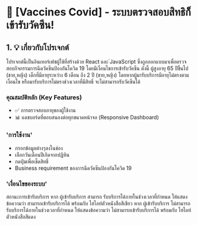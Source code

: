 # 🌟 [Vaccines Covid] - ระบบตรวจสอบสิทธิก็เข้ารับวัคซีน!

## 1. 💡 เกี่ยวกับโปรเจกต์

โปรเจกต์นี้เป็นอินเทอร์เฟซผู้ใช้ที่สร้างด้วย React และ ๋JavaScript ซึ่งถูกออกแบบมาเพื่อตรวจสอบกิจกรรมการฉีดวัคซีนป้องกันโควิด 19 โดยมีเงื่อนไขการเข้ารับวัคซีน ดังนี้
ผู้สูงอายุ 65 ปีขึ้นไป (ชาย,หญิง)
เด็กที่มีอายุระหว่าง 6 เดือน ถึง 2 ปี (ชาย,หญิง)
โดยหากผู้มารับบริการมีอายุไม่ตรงตามเงื่อนไข หรือมารับบริการไม่ตรงช่วงเวลาที่มีสิทธิ์ จะไม่สามารถรับวัคซีนได้

### คุณสมบัติหลัก (Key Features)

- ✅ การตรวจสอบอายุของผู้ใช้งาน
- 📊 แดชบอร์ดที่ตอบสนองต่อทุกขนาดหน้าจอ (Responsive Dashboard)

### 'การใช้งาน'

- กรอกข้อมูลต่างๆลงในช่อง
- เลือกวันเดือนปีเกิดจากปฏิทิน
- กดปุ่มเพื่อเช็ดสิทธิ์
- Business requirement ของการฉีดวัคซีนป้องกันโควิด 19

### 'เงื่อนไขของระบบ'

สถานะการเข้ารับบริการ
หาก ผู้เข้ารับบริการ สามารถ รับบริการได้ภายในช่วงเวลาที่กำหนด ให้แสดงข้อความว่า สามารถเข้ารับบริการได้ พร้อมกับ ไฮไลท์ตัวหนังสือสีเขียว
หาก ผู้เข้ารับบริการ ไม่สามารถ รับบริการได้ภายในช่วงเวลาที่กำหนด ให้แสดงข้อความว่า ไม่สามารถเข้ารับบริการได้ พร้อมกับ ไฮไลท์ตัวหนังสือสีแดง
